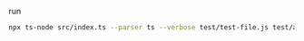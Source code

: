 run 

```bash
npx ts-node src/index.ts --parser ts --verbose test/test-file.js test/another-test-file.js
```